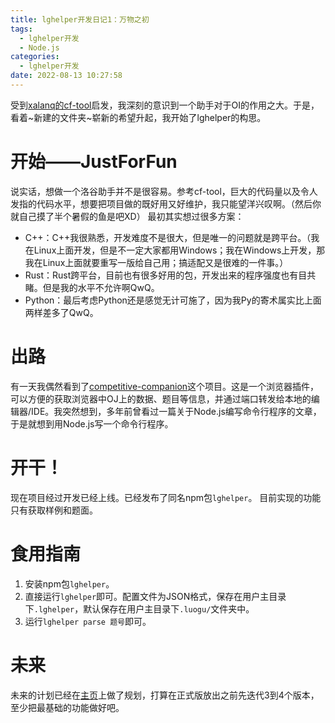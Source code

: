 ```yaml
---
title: lghelper开发日记1：万物之初
tags:
  - lghelper开发
  - Node.js
categories:
  - lghelper开发
date: 2022-08-13 10:27:58
---
```


受到[xalanq的cf-tool](https://github.com/xalanq/cf-tool/)启发，我深刻的意识到一个助手对于OI的作用之大。于是，看着~新建的文件夹~崭新的希望升起，我开始了lghelper的构思。

<!-- more-->

# 开始——JustForFun
说实话，想做一个洛谷助手并不是很容易。参考cf-tool，巨大的代码量以及令人发指的代码水平，想要把项目做的既好用又好维护，我只能望洋兴叹啊。（然后你就自己摸了半个暑假的鱼是吧XD）
最初其实想过很多方案：
- C++：C++我很熟悉，开发难度不是很大，但是唯一的问题就是跨平台。（我在Linux上面开发，但是不一定大家都用Windows；我在Windows上开发，那我在Linux上面就要重写一版给自己用；搞适配又是很难的一件事。）
- Rust：Rust跨平台，目前也有很多好用的包，开发出来的程序强度也有目共睹。但是我的水平不允许啊QwQ。
- Python：最后考虑Python还是感觉无计可施了，因为我Py的寄术属实比上面两样差多了QwQ。
# 出路
有一天我偶然看到了[competitive-companion](https://github.com/jmerle/competitive-companion)这个项目。这是一个浏览器插件，可以方便的获取浏览器中OJ上的数据、题目等信息，并通过端口转发给本地的编辑器/IDE。我突然想到，多年前曾看过一篇关于Node.js编写命令行程序的文章，于是就想到用Node.js写一个命令行程序。
# 开干！
现在项目经过开发已经上线。已经发布了同名npm包`lghelper`。
目前实现的功能只有获取样例和题面。
# 食用指南
1. 安装npm包`lghelper`。
2. 直接运行`lghelper`即可。配置文件为JSON格式，保存在用户主目录下`.lghelper`，默认保存在用户主目录下`.luogu/`文件夹中。
3. 运行`lghelper parse 题号`即可。
# 未来
未来的计划已经在[主页](https://github.com/DeCalvin2006/lghelper)上做了规划，打算在正式版放出之前先迭代3到4个版本，至少把最基础的功能做好吧。